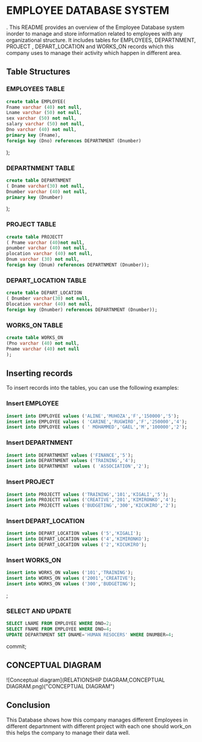 # EMPLOYEE DATABASE SYSTEM
.
This README provides an overview of the Employee Database system inorder to manage and store information related to employees with any organizational  structure. It includes tables for EMPLOYEES, DEPARTNMENT,  PROJECT , DEPART_LOCATION and WORKS_ON records which this company uses to manage their activity which happen in different area.

## Table Structures

### EMPLOYEES TABLE
```sql
create table EMPLOYEE(
Fname varchar (40) not null,
Lname varchar (50) not null,
sex varchar (50) not null,
salary varchar (50) not null,
Dno varchar (40) not null,
primary key (Fname),
foreign key (Dno) references DEPARTNMENT (Dnumber)
```
);

### DEPARTNMENT TABLE
```sql
create table DEPARTNMENT
( Dname varchar(30) not null,
Dnumber varchar (40) not null,
primary key (Dnumber)
```
);
### PROJECT TABLE
```sql
create table PROJECTT
( Pname varchar (40)not null,
pnumber varchar (40) not null,
plocation varchar (40) not null,
Dnum varchar (30) not null,
foreign key (Dnum) references DEPARTNMENT (Dnumber));
```

### DEPART_LOCATION TABLE
```sql
create table DEPART_LOCATION
( Dnumber varchar(30) not null,
Dlocation varchar (40) not null,
foreign key (Dnumber) references DEPARTNMENT (Dnumber));
```

### WORKS_ON TABLE
```sql
create table WORKS_ON
(Pno varchar (40) not null,
Pname varchar (40) not null
);
```

## Inserting records

To insert records into the tables, you can use the following examples:

### Insert EMPLOYEE  
```sql
insert into EMPLOYEE values ('ALINE','MUHOZA','F','150000','5');
insert into EMPLOYEE values ( 'CARINE','RUGWIRO','F','250000','4');
insert into EMPLOYEE values ( ' MOHAMMED','GAEL','M','100000','2');
```

### Insert DEPARTNMENT
```sql
insert into DEPARTNMENT values ('FINANCE','5');
insert into DEPARTNMENT values ('TRAINING','4');
insert into DEPARTNMENT  values ( 'ASSOCIATION','2');
```

### Insert PROJECT
```sql
insert into PROJECTT values ('TRAINING','101','KIGALI','5');
insert into PROJECTT values ('CREATIVE','201','KIMIRONKO','4');
insert into PROJECTT values ('BUDGETING','300','KICUKIRO','2');
```

### Insert DEPART_LOCATION
```sql
insert into DEPART_LOCATION values ('5','KIGALI');
insert into DEPART_LOCATION values ('4','KIMIRONKO');
insert into DEPART_LOCATION values ('2','KICUKIRO');
```
### Insert WORKS_ON
```sql
insert into WORKS_ON values ('101','TRAINING');
insert into WORKS_ON values ('2001','CREATIVE');
insert into WORKS_ON values ('300','BUDGETING');
```
;

### SELECT  AND UPDATE
```sql
SELECT LNAME FROM EMPLOYEE WHERE DNO=2;
SELECT FNAME FROM EMPLOYEE WHERE DNO=4;
UPDATE DEPARTNMENT SET DNAME='HUMAN RESOCERS' WHERE DNUMBER=4;
```
commit;

## CONCEPTUAL DIAGRAM
![Conceptual diagram](RELATIONSHIP DIAGRAM,CONCEPTUAL DIAGRAM.png)("CONCEPTUAL DIAGRAM")






## Conclusion
This Database shows how this company manages different Employees in different departnment with different project with each one should work_on this helps the company to manage their data well.



